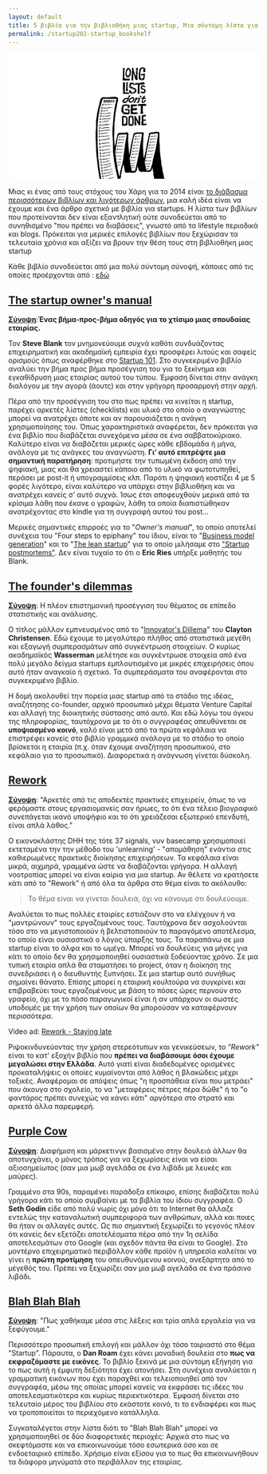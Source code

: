 ```yaml
---
layout: default
title: 5 βιβλία για την βιβλιοθήκη μιας startup, Μια σύντομη λίστα για να ξεκινήσεις.
permalink: /startup202-startup_bookshelf
---
```


<img src="/images/startup_articles-gr/startup_books.jpg" class="cover_photo" alt="Cover" title="Cover" />

Μιας κι ένας από τους στόχους του Χάρη για το 2014 είναι [το διάβασμα περισσότερων βιβλίων και λιγότερων άρθρων](https://twitter.com/harrisrodis/status/412531085726068736 "News is bad for you – and giving up reading it will make you happier"), μια καλή ιδέα είναι να έχουμε και ένα άρθρο σχετικό με βιβλία για startups. Η λίστα των βιβλίων που προτείνονται δεν είναι εξαντλητική ούτε συνοδεύεται από το συνηθισμένο "που πρέπει να διαβάσεις", γνωστό από τα lifestyle περιοδικά και blogs. Πρόκειται για μερικές επιλογές βιβλίων που ξεχώρισαν τα τελευταία χρόνια και αξίζει να βρουν την θέση τους στη βιβλιοθήκη μιας startup

Κάθε βιβλίο συνοδεύεται από μια πολύ σύντομη σύνοψή, κάποιες από τις οποίες προέρχονται από :
[εδώ](http://www.businessinsider.com/famous-business-book-summaries-2013-10)

## [The startup owner's manual](http://www.amazon.co.uk/Startup-Owners-Manual-Step-Step/dp/0984999302 "The Startup Owner's Manual: The Step-By-Step Guide for Building a Great Company")

[**Σύνοψη**](http://www.amazon.co.uk/Startup-Owners-Manual-Step-Step/dp/0984999302):**Ένας βήμα-προς-βήμα οδηγός για το χτίσιμο μιας σπουδαίας εταιρίας.**

Τον **Steve Blank** τον μνημονεύουμε συχνά καθότι συνδυάζοντας επιχειρηματική και ακαδημαϊκή εμπειρία έχει προσφέρει λιτούς και σαφείς ορισμούς όπως αναφέρθηκε στο [Startup 101](/startup101-definitions). Στο συγκεκριμένο βιβλίο αναλύει την βήμα προς βήμα προσέγγιση του για το ξεκίνημα και εγκαθίδρυση μιας εταιρίας αυτού του τύπου. Έμφαση δίνεται στην ανάγκη διαλόγου με την αγορά (άουτς) και στην γρήγορη προσαρμογή στην αρχή.

Πέρα από την προσέγγιση του στο πως πρέπει να κινείται η startup, παρέχει αρκετές λίστες (checklists) και υλικό στο οποίο ο αναγνώστης μπορεί να ανατρέχει όποτε και αν παρουσιάζεται η ανάγκη χρησιμοποίησης του. Όπως χαρακτηριστικά αναφέρεται, δεν πρόκειται για ένα βιβλίο που διαβάζεται συνεχόμενα μέσα σε ένα σαββατοκύριακο. Καλύτερο είναι να διαβάζεται μερικές ώρες κάθε εβδομάδα ή μήνα, ανάλογα με τις ανάγκες του αναγνώστη. **Γι&#8217; αυτό επιτρέψτε μια σημαντική παρατήρηση**: προτιμήστε την τυπωμένη έκδοση από την ψηφιακή, μιας και θα χρειαστεί κάποιο από το υλικό να φωτοτυπηθεί, περάσει με post-it ή υπογραμμίσεις κλπ. Παρότι η ψηφιακή κοστίζει 4 με 5 φορές λιγότερο, είναι καλύτερο να υπάρχει στην βιβλιοθήκη και να ανατρέχει κανείς σ&#8217; αυτό συχνά. Ίσως έτσι αποφευχθούν μερικά από τα κρίσιμα λάθη που έκανε ο γραφών, λάθη τα οποία διαπιστώθηκαν ανατρέχοντας στο kindle για τη συγγραφή αυτού του post&#8230;

Μερικές σημαντικές επιρροές για το "*Owner's manual*", το οποίο αποτελεί συνέχεια του "Four steps to epiphany"  του ίδιου, είναι το "[Business model generation](http://www.businessmodelgeneration.com/)" και το "[The lean startup](http://theleanstartup.com/)" για το οποίο μιλήσαμε στο ["Startup postmortems"](/startup105-postmortems). Δεν είναι τυχαίο το ότι ο **Eric Ries** υπήρξε μαθητής του Blank.

## [The founder's dilemmas](http://www.amazon.co.uk/The-Founders-Dilemmas-Anticipating-Entrepreneurship/dp/0691149135 "The Founder's Dilemmas: Anticipating and Avoiding the Pitfalls That Can Sink a Startup")

[**Σύνοψη**](http://www.amazon.co.uk/The-Founders-Dilemmas-Anticipating-Entrepreneurship/dp/0691149135): Η πλέον επιστημονική προσέγγιση του θέματος σε επίπεδο στατιστικής και ανάλυσης.

Ο τίτλος μάλλον εμπνευσμένος από το "[Innovator's Dillema](http://www.amazon.com/The-Innovators-Dilemma-Revolutionary-Business/dp/0062060244 "Innovators Dilemma")" του **Clayton Christensen**. Εδώ έχουμε το μεγαλύτερο πλήθος από στατιστικά μεγέθη και εξαγωγή συμπερασμάτων από συγκέντρωση στοιχείων. Ο κυρίως ακαδημαϊκός **Wasserman** μελέτησε και συγκέντρωσε στοιχεία από ένα πολύ μεγάλο δείγμα startups εμπλουτισμένο με μικρές επιχειρήσεις όπου αυτό ήταν αναγκαίο ή σχετικό. Τα συμπεράσματα του αναφέρονται στο συγκεκριμένο βιβλίο.

Η δομή ακολουθεί την πορεία μιας startup από το στάδιο της ιδέας, αναζήτησης co-founder, αρχικό προσωπικό μέχρι θέματα Venture Capital και αλλαγή της διοικητικής σύστασης από αυτό. Και εδώ λόγω του όγκου της πληροφορίας, ταυτόχρονα με το ότι ο συγγραφέας απευθύνεται σε **υποψιασμένο κοινό**, καλό είναι μετά από τα πρώτα κεφάλαια να επιστρέφει κανείς στο βιβλίο γραμμικά ανάλογα με το στάδιο το οποίο βρίσκεται η εταιρία (π.χ. όταν έχουμε αναζήτηση προσωπικού, στο κεφάλαιο για το προσωπικό). Διαφορετικά η ανάγνωση γίνεται δύσκολη.

## [Rework](https://37signals.com/rework/)

[**Σύνοψη**](http://www.businessinsider.com/famous-business-book-summaries-2013-10): "Αρκετές από τις αποδεκτές πρακτικές επιχειρείν, όπως το να φερόμαστε στους εργασιομανείς σαν ήρωες, το ότι ένα τέλειο βιογραφικό συνεπάγεται ικανό υποψήφιο και το ότι χρειάζεσαι εξωτερικό επενδυτή, είναι απλά λάθος."

Ο εικονοκλάστης DHH της τότε 37 signals, νυν basecamp χρησιμοποιεί εκτεταμένα την την μέθοδο του 'unlearning' - "απομάθηση" ενάντια στις καθιερωμένες πρακτικές διοίκησης επιχειρήσεων. Τα κεφάλαια είναι μικρά, αιχμηρά, γραμμένα ώστε να διαβάζονται γρήγορα. Η αλλαγή νοοτροπίας μπορεί να είναι καίρια για μια startup. Αν θέλετε να κρατήσετε κάτι από το "Rework" ή από όλα τα άρθρα στο θέμα είναι το ακόλουθο:

> Το θέμα είναι να γίνεται δουλειά, όχι να κάνουμε ότι δουλεύουμε.

Αναλύεται το πως πολλές εταιρίες εστιάζουν στο να ελέγχουν ή να "μαντρώνουν" τους εργαζομένους τους. Ταυτόχρονα δεν ασχολούνται τόσο στο να μεγιστοποιούν ή βελτιστοποιούν το παραγόμενο αποτέλεσμα, το οποίο είναι ουσιαστικά ο λόγος ύπαρξης τους. Τα παραπάνω σε μια startup είναι το άλφα και το ωμέγα. Μπορεί να δουλεύεις για μήνες για κάτι το οποίο δεν θα χρησιμοποιηθεί ουσιαστικά ξοδεύοντας χρόνο. Σε μια τυπική εταιρία απλά θα σταματήσει το project, όταν η διοίκηση της συνεδριάσει ή ο διευθυντής ξυπνήσει. Σε μια startup αυτό συνήθως σημαίνει θάνατο. Επίσης μπορεί η εταιρική κουλτούρα να συγκρίνει και επιβραβεύει τους εργαζομένους με βάση το πόσες ώρες περνούν στο γραφείο, όχι με το πόσο παραγωγικοί είναι ή αν υπάρχουν οι σωστές υποδομές με την χρήση των οποίων θα μπορούσαν να καταφέρνουν περισσότερα.

Video ad: [Rework - Staying late](http://www.youtube.com/watch?v=IU3imeeLHiA)

Ριψοκινδυνεύοντας την χρήση στερεότυπων και γενικεύσεων, το *"Rework"* είναι το κατ' εξοχήν βιβλίο που **πρέπει να διαβάσουμε όσοι έχουμε μεγαλώσει στην Ελλάδα**. Αυτό γιατί είναι διαδεδομένες ορισμένες προκαταλήψεις οι οποίες κυμαίνονται από λάθος ή βλακώδεις μέχρι τοξικές. Αναφέρομαι σε απόψεις όπως "η προσπάθεια είναι που μετράει" που άκουγα στο σχολείο, το να "μεταφέρεις πέτρες πέρα δώθε" ή το "ο φαντάρος πρέπει συνεχώς να κάνει κάτι" αργότερα στο στρατό και αρκετά άλλα παρεμφερή.

## [Purple Cow](http://www.amazon.com/Purple-Cow-New-Edition-Remarkable-Includes/dp/1591843170)

[**Σύνοψη**](http://www.businessinsider.com/famous-business-book-summaries-2013-10): Διαφήμιση και μάρκετινγκ βασισμένο στην δουλειά άλλων θα αποτυγχάνει, ο μόνος τρόπος για να ξεχωρίσεις είναι να είσαι αξιοσημείωτος (σαν μια μωβ αγελάδα σε ένα λιβάδι με λευκές και μαύρες).

Γραμμένο στα 90s, παραμένει παράδοξα επίκαιρο, επίσης διαβάζεται πολύ γρήγορα κάτι το οποίο συμβαίνει με τα βιβλία του ίδιου συγγραφέα. Ο **Seth Godin** είδε από πολύ νωρίς όχι μόνο ότι το Internet θα άλλαζε εντελώς την καταναλωτική συμπεριφορά των ανθρώπων, αλλά και ποιες θα ήταν οι αλλαγές αυτές. Ως πιο σημαντική ξεχωρίζει το γεγονός πλέον ότι κανείς δεν εξετάζει αποτελέσματα πέρα από την 1η σελίδα αποτελεσμάτων στο Google (και σχεδόν πάντα θα είναι το Google). Στο μοντέρνο επιχειρηματικό περιβάλλον κάθε προϊόν ή υπηρεσία καλείται να γίνει η **πρώτη προτίμηση** του απευθυνόμενου κοινού, ανεξάρτητα από το μέγεθός του. Πρέπει να ξεχωρίζει σαν μια μωβ αγελάδα σε ένα πράσινο λιβάδι.


## [Blah Blah Blah](http://www.amazon.com/Blah-What-When-Words-Dont/dp/1591844592)

[**Σύνοψη**](http://www.danroam.com/blah-blah-blah/): "Πως χαθήκαμε μέσα στις λέξεις και τρία απλά εργαλεία για να ξεφύγουμε."

Περισσότερο προσωπική επιλογή και μάλλον όχι τόσο ταιριαστό στο θέμα "Startup". Πάραυτα, ο **Dan Roam** έχει κάνει μοναδική δουλεία στο **πως να εκφραζόμαστε με εικόνες**. Το βιβλίο ξεκινά με μια σύντομη εξήγηση για το πως αυτή η έμφυτη δεξιότητα έχει ατονήσει. Στη συνέχεια αναλύεται η γραμματική εικόνων που έχει παραχθεί και τελειοποιηθεί από τον συγγραφέα, μέσω της οποίας μπορεί κανείς να εκφράσει τις ιδέες του αποτελεσματικότερα και κυρίως περιεκτικότερα. Έμφασή δίνεται στο τελευταίο μέρος του βιβλίου στο εκάστοτε κοινό, τι το ενδιαφέρει και πως να τροποποιείται το περιεχόμενο κατάλληλα.

Συγκαταλέγεται στην λίστα διότι το "Blah Blah Blah" μπορεί να χρησιμοποιηθεί σε δύο διαφορετικές περιοχές: Αρχικά στο πως να σκεφτόμαστε και να επικοινωνούμε τόσο εσωτερικά όσο και σε ενδοεταιρικό επίπεδο. Χρήσιμο είναι εξίσου για το πως θα επικοινωνήθουν τα διάφορα μηνύματά στο περιβάλλον της εταιρίας.

